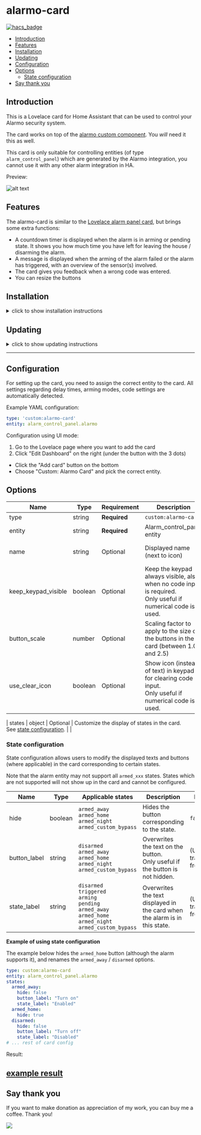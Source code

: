 # alarmo-card <!-- omit in TOC -->
[![hacs_badge](https://img.shields.io/badge/HACS-Custom-orange.svg)](https://github.com/custom-components/hacs)  


- [Introduction](#introduction)
- [Features](#features)
- [Installation](#installation)
- [Updating](#updating)
- [Configuration](#configuration)
- [Options](#options)
  - [State configuration](#state-configuration)
- [Say thank you](#say-thank-you)

## Introduction
This is a Lovelace card for Home Assistant that can be used to control your Alarmo security system.

The card works on top of the [alarmo custom component](https://github.com/nielsfaber/alarmo). You *will* need it this as well.

This card is only suitable for controlling entities (of type `alarm_control_panel`) which are generated by the Alarmo integration, you cannot use it with any other alarm integration in HA.

Preview:

![alt text](https://github.com/nielsfaber/alarmo-card/blob/main/screenshots/alarmo-card.gif?raw=true "demonstration video")

## Features

The alarmo-card is similar to the [Lovelace alarm panel card](https://www.home-assistant.io/lovelace/alarm-panel/), but brings some extra functions:

* A countdown timer is displayed when the alarm is in arming or pending state. It shows you how much time you have left for leaving the house / disarming the alarm.
* A message is displayed when the arming of the alarm failed or the alarm has triggered, with an overview of the sensor(s) involved.
* The card gives you feedback when a wrong code was entered.
* You can resize the buttons

## Installation
<details>
<summary>click to show installation instructions </summary>

HACS installation:

Note: Ensure you have a www folder created as in config/www or the installation will succeed but fails silently
1. Click the Orange + button bottom right and search for Alarmo Card
2. Click on "Install" under the new card that just popped up.
3. Use the GUI; Configuration -> Lovelace Dashboards -> Resources Tab to add `/hacsfiles/alarmo-card/alarmo-card.js`, or add a reference to the card in the resources section of `configuration.yaml`:

```yaml
resources:
  - url: /hacsfiles/alarmo-card/alarmo-card.js
    type: module
```

Note: Ensure to install [`https://github.com/nielsfaber/alarmo`](https://github.com/nielsfaber/alarmo) and add the integration in order for the card to work properly. 


Manual installation

1. Download the latest release of `alarmo-card.js` [here](https://github.com/nielsfaber/alarmo-card/releases) and place it into `www/alarmo-card`.

2. Use the GUI; Configuration -> Lovelace Dashboards -> Resources Tab to add `/local/alarmo-card/alarmo-card.js?v=0`, or add a reference to the card in the resources section of `configuration.yaml`:

```yaml
resources:
  - url: /local/alarmo-card/alarmo-card.js?v=0
    type: module
```
</details>

## Updating

<details>
<summary>click to show updating instructions </summary>

Updating via HACS:
HACS should auto-remind you in the HACS tab when an update is available.

Updating manually:

Use `git pull` for manual installation updates.

Since most browsers will cache the Lovelace card code, you can force a refresh of  the browser by editing the entry in the `resources:` section in  `ui-lovelace.yaml`, by updating the version to `?v=(n+1)` (where `n` the current value).


</details>

---


## Configuration

For setting up the card, you need to assign the correct entity to the card.
All settings regarding delay times, arming modes, code settings are automatically detected.

Example YAML configuration:
```yaml
type: 'custom:alarmo-card'
entity: alarm_control_panel.alarmo
```

Configuration using UI mode:
1. Go to the Lovelace page where you want to add the card
2. Click "Edit Dashboard" on the right (under the button with the 3 dots)
* Click the "Add card" button on the bottom
* Choose "Custom: Alarmo Card" and pick the correct entity.

## Options
| Name                | Type    | Requirement  | Description                                                                                                    | Default            |
| ------------------- | ------- | ------------ | -------------------------------------------------------------------------------------------------------------- | ------------------ |
| type                | string  | **Required** | `custom:alarmo-card`                                                                                           |                    |
| entity              | string  | **Required** | Alarm_control_panel entity                                                                                     |                    |
| name                | string  | Optional     | Displayed name (next to icon)                                                                                  | (Take from entity) |
| keep_keypad_visible | boolean | Optional     | Keep the keypad always visible, also when no code input is required.<br>Only useful if numerical code is used. | `false`            |
| button_scale        | number  | Optional     | Scaling factor to apply to the size of the buttons in the card (between 1.0 and 2.5)                           | `1.0`              |
| use_clear_icon      | boolean | Optional     | Show icon (instead of text) in keypad for clearing code input.<br>Only useful if numerical code is used.       | `false`            |

| states              | object  | Optional     | Customize the display of states in the card.<br>See [state configuration](#state-configuration).            |                    |

### State configuration 
State configuration allows users to modify the displayed texts and buttons (where applicable) in the card corresponding to certain states.

Note that the alarm entity may not support all `armed_xxx` states. States which are not supported will not show up in the card and cannot be configured.

| Name         | Type    | Applicable states                                                                                                            | Description                                                                    | Default                   |
| ------------ | ------- | ---------------------------------------------------------------------------------------------------------------------------- | ------------------------------------------------------------------------------ | ------------------------- |
| hide         | boolean | `armed_away`<br>`armed_home`<br>`armed_night`<br>`armed_custom_bypass`                                                       | Hides the button corresponding to the state.                                   | `false`                   |
| button_label | string  | `disarmed`<br>`armed_away`<br>`armed_home`<br>`armed_night`<br>`armed_custom_bypass`                                         | Overwrites the text on the button.<br>Only useful if the button is not hidden. | (Use translation from HA) |
| state_label  | string  | `disarmed`<br>`triggered`<br>`arming`<br>`pending`<br>`armed_away`<br>`armed_home`<br>`armed_night`<br>`armed_custom_bypass` | Overwrites the text displayed in the card when the alarm is in this state.     | (Use translation from HA) |

**Example of using state configuration**

The example below hides the `armed_home` button (although the alarm supports it), and renames the `armed_away` / `disarmed` options.

```yaml
type: custom:alarmo-card
entity: alarm_control_panel.alarmo
states:
  armed_away:
    hide: false
    button_label: "Turn on"
    state_label: "Enabled"
  armed_home:
    hide: true
  disarmed:
    hide: false
    button_label: "Turn off"
    state_label: "Disabled"
# ... rest of card config
```
Result:

[example result](https://github.com/nielsfaber/alarmo-card/blob/main/screenshots/state-config-example.png?raw=true "example result")
---

## Say thank you
If you want to make donation as appreciation of my work, you can buy me a coffee. Thank you!

<a href="https://www.buymeacoffee.com/vrdx7mi" target="_blank"><img src="https://www.buymeacoffee.com/assets/img/custom_images/orange_img.png"></a>

